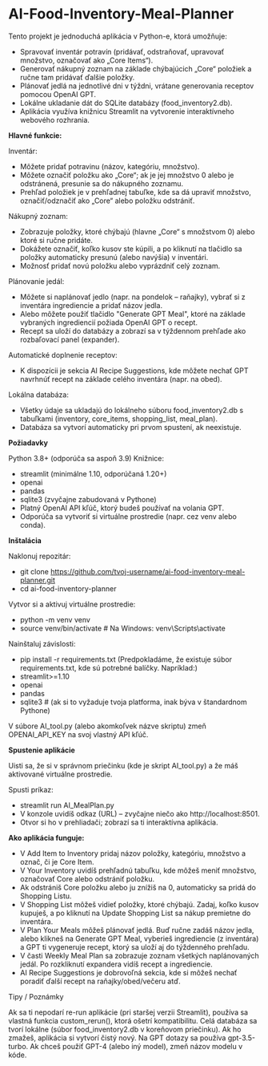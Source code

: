 # AI-Food-Inventory-Meal-Planner

Tento projekt je jednoduchá aplikácia v Python-e, ktorá umožňuje:

 - Spravovať inventár potravín (pridávať, odstraňovať, upravovať množstvo, označovať ako „Core Items“).
 - Generovať nákupný zoznam na základe chýbajúcich „Core“ položiek a ručne tam pridávať ďalšie položky.
 - Plánovať jedlá na jednotlivé dni v týždni, vrátane generovania receptov pomocou OpenAI GPT.
 - Lokálne ukladanie dát do SQLite databázy (food_inventory2.db).
 - Aplikácia využíva knižnicu Streamlit na vytvorenie interaktívneho webového rozhrania.

**Hlavné funkcie:**

Inventár:
 - Môžete pridať potravinu (názov, kategóriu, množstvo).
 - Môžete označiť položku ako „Core“; ak je jej množstvo 0 alebo je odstránená, presunie sa do nákupného zoznamu.
 - Prehľad položiek je v prehľadnej tabuľke, kde sa dá upraviť množstvo, označiť/odznačiť ako „Core“ alebo položku odstrániť.

Nákupný zoznam:
 - Zobrazuje položky, ktoré chýbajú (hlavne „Core“ s množstvom 0) alebo ktoré si ručne pridáte.
 - Dokážete označiť, koľko kusov ste kúpili, a po kliknutí na tlačidlo sa položky automaticky presunú (alebo navýšia) v inventári.
 - Možnosť pridať novú položku alebo vyprázdniť celý zoznam.
   
Plánovanie jedál:
 - Môžete si naplánovať jedlo (napr. na pondelok – raňajky), vybrať si z inventára ingrediencie a pridať názov jedla.
 - Alebo môžete použiť tlačidlo "Generate GPT Meal", ktoré na základe vybraných ingrediencií požiada OpenAI GPT o recept.
 - Recept sa uloží do databázy a zobrazí sa v týždennom prehľade ako rozbaľovací panel (expander).

Automatické doplnenie receptov:
 - K dispozícii je sekcia AI Recipe Suggestions, kde môžete nechať GPT navrhnúť recept na základe celého inventára (napr. na obed).
   
Lokálna databáza:
 - Všetky údaje sa ukladajú do lokálneho súboru food_inventory2.db s tabuľkami (inventory, core_items, shopping_list, meal_plan).
 - Databáza sa vytvorí automaticky pri prvom spustení, ak neexistuje.

**Požiadavky**

Python 3.8+ (odporúča sa aspoň 3.9)
Knižnice:
 - streamlit (minimálne 1.10, odporúčaná 1.20+)
 - openai
 - pandas
 - sqlite3 (zvyčajne zabudovaná v Pythone)
 - Platný OpenAI API kľúč, ktorý budeš používať na volania GPT.
 - Odporúča sa vytvoriť si virtuálne prostredie (napr. cez venv alebo conda).

**Inštalácia**

Naklonuj repozitár:
 - git clone https://github.com/tvoj-username/ai-food-inventory-meal-planner.git
 - cd ai-food-inventory-planner
   
Vytvor si a aktivuj virtuálne prostredie:
 - python -m venv venv
 - source venv/bin/activate  # Na Windows: venv\Scripts\activate
   
Nainštaluj závislosti:
 - pip install -r requirements.txt
(Predpokladáme, že existuje súbor requirements.txt, kde sú potrebné balíčky. Napríklad:)
 - streamlit>=1.10
 - openai
 - pandas
 - sqlite3  # (ak si to vyžaduje tvoja platforma, inak býva v štandardnom Pythone)
   
V súbore AI_tool.py (alebo akomkoľvek názve skriptu) zmeň OPENAI_API_KEY na svoj vlastný API kľúč.

**Spustenie aplikácie**

Uisti sa, že si v správnom priečinku (kde je skript AI_tool.py) a že máš aktivované virtuálne prostredie.

Spusti príkaz:
 - streamlit run AI_MealPlan.py
 - V konzole uvidíš odkaz (URL) – zvyčajne niečo ako http://localhost:8501.
 - Otvor si ho v prehliadači; zobrazí sa ti interaktívna aplikácia.

   
**Ako aplikácia funguje:**

 - V Add Item to Inventory pridaj názov položky, kategóriu, množstvo a označ, či je Core Item.
 - V Your Inventory uvidíš prehľadnú tabuľku, kde môžeš meniť množstvo, označovať Core alebo odstrániť položku.
 - Ak odstrániš Core položku alebo ju znížiš na 0, automaticky sa pridá do Shopping Listu.
 - V Shopping List môžeš vidieť položky, ktoré chýbajú. Zadaj, koľko kusov kupuješ, a po kliknutí na Update Shopping List sa nákup premietne do inventára.
 - V Plan Your Meals môžeš plánovať jedlá. Buď ručne zadáš názov jedla, alebo klikneš na Generate GPT Meal, vyberieš ingrediencie (z inventára) a GPT ti vygeneruje recept, ktorý sa uloží aj do týždenného prehľadu.
 - V časti Weekly Meal Plan sa zobrazuje zoznam všetkých naplánovaných jedál. Po rozkliknutí expandera vidíš recept a ingrediencie.
 - AI Recipe Suggestions je dobrovoľná sekcia, kde si môžeš nechať poradiť ďalší recept na raňajky/obed/večeru atď.

Tipy / Poznámky

Ak sa ti nepodarí re-run aplikácie (pri staršej verzii Streamlit), používa sa vlastná funkcia custom_rerun(), ktorá ošetrí kompatibilitu.
Celá databáza sa tvorí lokálne (súbor food_inventory2.db v koreňovom priečinku). Ak ho zmažeš, aplikácia si vytvorí čistý nový.
Na GPT dotazy sa používa gpt-3.5-turbo. Ak chceš použiť GPT-4 (alebo iný model), zmeň názov modelu v kóde.
